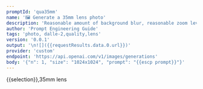 ```yaml
---
promptId: 'qua35mm'
name: '🖼️ Generate a 35mm lens photo'
description: 'Reasonable amount of background blur, reasonable zoom level.'
author: 'Prompt Engineering Guide'
tags: 'photo, dalle-2,quality,lens'
version: '0.0.1'
output: '\n![]({{requestResults.data.0.url}})'
provider: 'custom'
endpoint: 'https://api.openai.com/v1/images/generations'
body: '{"n": 1, "size": "1024x1024", "prompt": "{{escp prompt}}"}'
---
```

{{selection}},35mm lens